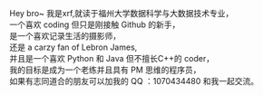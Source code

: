 Hey bro~
我是xrf,就读于福州大学数据科学与大数据技术专业，  
一个喜欢 coding 但只是刚接触 Github 的新手，  
是一个喜欢记录生活的摄影师，  
还是 a carzy fan of Lebron James,  
并且是一个喜欢 Python 和 Java 但不擅长C++的 coder，  
我的目标是成为一个老练并且具有 PM 思维的程序员，  
如果有志同道合的朋友可以加我的 QQ ：1070434480 和我一起交流。  
<!--
**LebronXierunfeng/LebronXierunfeng** is a ✨ _special_ ✨ repository because its `README.md` (this file) appears on your GitHub profile.

Here are some ideas to get you started:

- 🔭 I’m currently working on ...
- 🌱 I’m currently learning ...
- 👯 I’m looking to collaborate on ...
- 🤔 I’m looking for help with ...
- 💬 Ask me about ...
- 📫 How to reach me: ...
- 😄 Pronouns: ...
- ⚡ Fun fact: ...
-->


